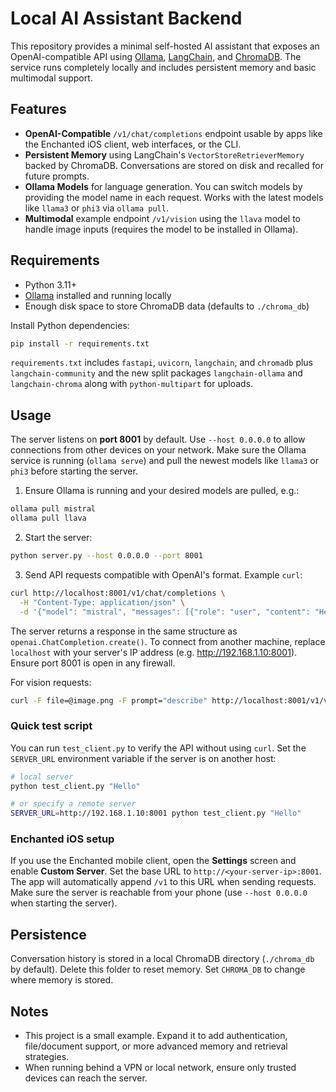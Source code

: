# Local AI Assistant Backend

This repository provides a minimal self-hosted AI assistant that exposes an OpenAI-compatible API using [Ollama](https://github.com/jmorganca/ollama), [LangChain](https://python.langchain.com/), and [ChromaDB](https://www.trychroma.com/). The service runs completely locally and includes persistent memory and basic multimodal support.

## Features

- **OpenAI-Compatible** `/v1/chat/completions` endpoint usable by apps like the Enchanted iOS client, web interfaces, or the CLI.
- **Persistent Memory** using LangChain's `VectorStoreRetrieverMemory` backed by ChromaDB. Conversations are stored on disk and recalled for future prompts.
- **Ollama Models** for language generation. You can switch models by providing the model name in each request. Works with the latest models like `llama3` or `phi3` via `ollama pull`.
- **Multimodal** example endpoint `/v1/vision` using the `llava` model to handle image inputs (requires the model to be installed in Ollama).

## Requirements

- Python 3.11+
- [Ollama](https://github.com/jmorganca/ollama) installed and running locally
- Enough disk space to store ChromaDB data (defaults to `./chroma_db`)

Install Python dependencies:

```bash
pip install -r requirements.txt
```

`requirements.txt` includes `fastapi`, `uvicorn`, `langchain`, and `chromadb` plus
`langchain-community` and the new split packages `langchain-ollama` and
`langchain-chroma` along with `python-multipart` for uploads.

## Usage

The server listens on **port 8001** by default. Use `--host 0.0.0.0` to allow connections from other devices on your network. Make sure the Ollama service is running (`ollama serve`) and pull the newest models like `llama3` or `phi3` before starting the server.

1. Ensure Ollama is running and your desired models are pulled, e.g.:

```bash
ollama pull mistral
ollama pull llava
```

2. Start the server:

```bash
python server.py --host 0.0.0.0 --port 8001
```

3. Send API requests compatible with OpenAI's format. Example `curl`:

```bash
curl http://localhost:8001/v1/chat/completions \
  -H "Content-Type: application/json" \
  -d '{"model": "mistral", "messages": [{"role": "user", "content": "Hello"}]}'
```

The server returns a response in the same structure as `openai.ChatCompletion.create()`.
To connect from another machine, replace `localhost` with your server's IP address (e.g. http://192.168.1.10:8001). Ensure port 8001 is open in any firewall.

For vision requests:

```bash
curl -F file=@image.png -F prompt="describe" http://localhost:8001/v1/vision
```

### Quick test script

You can run `test_client.py` to verify the API without using `curl`.
Set the `SERVER_URL` environment variable if the server is on another host:

```bash
# local server
python test_client.py "Hello"

# or specify a remote server
SERVER_URL=http://192.168.1.10:8001 python test_client.py "Hello"
```

### Enchanted iOS setup

If you use the Enchanted mobile client, open the **Settings** screen and enable
**Custom Server**. Set the base URL to `http://<your-server-ip>:8001`. The app
will automatically append `/v1` to this URL when sending requests. Make sure the
server is reachable from your phone (use `--host 0.0.0.0` when starting the
server).

## Persistence

Conversation history is stored in a local ChromaDB directory (`./chroma_db` by default). Delete this folder to reset memory.
Set `CHROMA_DB` to change where memory is stored.

## Notes

- This project is a small example. Expand it to add authentication, file/document support, or more advanced memory and retrieval strategies.
- When running behind a VPN or local network, ensure only trusted devices can reach the server.

